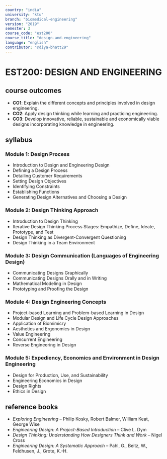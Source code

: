 ```yaml
---
country: "india"
university: "ktu"
branch: "biomedical-engineering"
version: "2019"
semester: 3
course_code: "est200"
course_title: "design-and-engineering"
language: "english"
contributor: "@diya-bhatt29"
---
```


# EST200: DESIGN AND ENGINEERING

## course outcomes

- **CO1**: Explain the different concepts and principles involved in design engineering.
- **CO2**: Apply design thinking while learning and practicing engineering.
- **CO3**: Develop innovative, reliable, sustainable and economically viable designs incorporating knowledge in engineering.

## syllabus

### Module 1: Design Process
- Introduction to Design and Engineering Design  
- Defining a Design Process  
- Detailing Customer Requirements  
- Setting Design Objectives  
- Identifying Constraints  
- Establishing Functions  
- Generating Design Alternatives and Choosing a Design

### Module 2: Design Thinking Approach
- Introduction to Design Thinking  
- Iterative Design Thinking Process Stages: Empathize, Define, Ideate, Prototype, and Test  
- Design Thinking as Divergent-Convergent Questioning  
- Design Thinking in a Team Environment

### Module 3: Design Communication (Languages of Engineering Design)
- Communicating Designs Graphically  
- Communicating Designs Orally and in Writing  
- Mathematical Modeling in Design  
- Prototyping and Proofing the Design

### Module 4: Design Engineering Concepts
- Project-based Learning and Problem-based Learning in Design  
- Modular Design and Life Cycle Design Approaches  
- Application of Biomimicry  
- Aesthetics and Ergonomics in Design  
- Value Engineering  
- Concurrent Engineering  
- Reverse Engineering in Design

### Module 5: Expediency, Economics and Environment in Design Engineering
- Design for Production, Use, and Sustainability  
- Engineering Economics in Design  
- Design Rights  
- Ethics in Design

## reference books

- *Exploring Engineering* – Philip Kosky, Robert Balmer, William Keat, George Wise  
- *Engineering Design: A Project-Based Introduction* – Clive L. Dym  
- *Design Thinking: Understanding How Designers Think and Work* – Nigel Cross  
- *Engineering Design: A Systematic Approach* – Pahl, G., Beitz, W., Feldhusen, J., Grote, K.-H.
